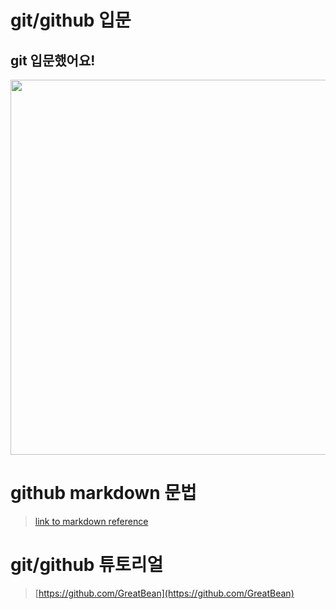 # git/github 입문
## git 입문했어요!
<img src="https://octodex.github.com/images/welcometocat.png" height="600">



# github markdown 문법
>[link to markdown reference](https://guides.github.com/features/mastering-markdown/)



 
# git/github 튜토리얼
>[https://github.com/GreatBean](https://github.com/GreatBean)
